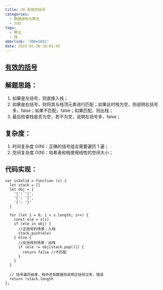 ```yaml
---
title: 20.有效的括号
categories:
  - 数据结构与算法
  - 力扣
tags:
  - 算法
  - 栈
abbrlink: '308e5841'
date: 2023-05-30 10:01:45
---
```


## [有效的括号](https://leetcode.cn/problems/valid-parentheses/)

## 解题思路：
1. 如果是左括号，则直接入栈；
2. 如果是右括号，则将其与栈顶元素进行匹配；如果此时栈为空，则说明右括号多，false；如果不匹配，false；如果匹配，则出栈；
3. 最后检查栈是否为空，若不为空，说明左括号多，false；

## 复杂度：
1. 时间复杂度 O(N)：正确的括号组合需要遍历 1 遍；
2. 空间复杂度 O(N)：哈希表和栈使用线性的空间大小；

## 代码实现：
```JS
var isValid = function (s) {
  let stack = []
  let obj = {
    '(': ')',
    '[': ']',
    '{': '}'
  }

  for (let i = 0; i < s.length; i++) {
    const ele = s[i]
    if (ele in obj) {
      //正括号的场景：入栈
      stack.push(ele)
    } else {
      //反括号的场景：出栈
      if (ele != obj[stack.pop()]) {
        return false //不匹配
      }
    }
  }

  // 括号遍历结束，栈中还有数据则说明正括号过多，错误
  return !stack.length
};
```

